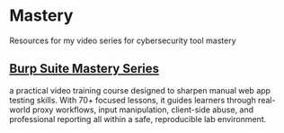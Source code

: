 # Mastery
Resources for my video series for cybersecurity tool mastery


## [Burp Suite Mastery Series](BurpSuite)
a practical video training course designed to sharpen manual web app testing skills. With 70+ focused lessons, it guides learners through real-world proxy workflows, input manipulation, client-side abuse, and professional reporting all within a safe, reproducible lab environment.
